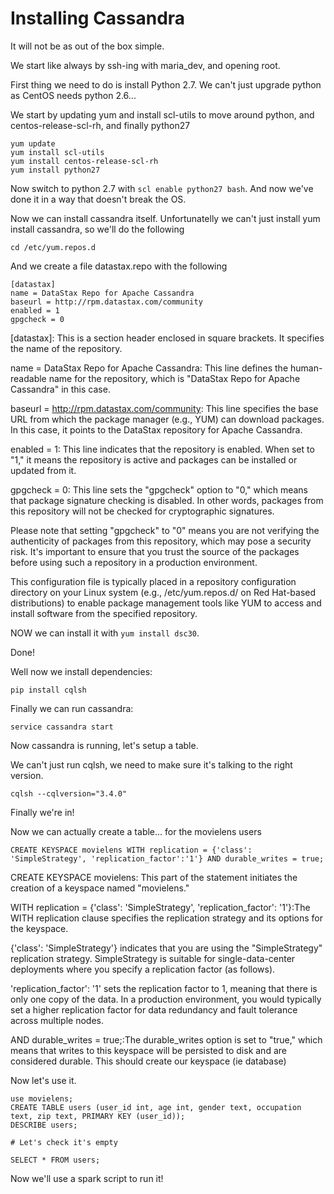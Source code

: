 
# Installing Cassandra

It will not be as out of the box simple. 

We start like always by ssh-ing with maria_dev, and opening root.

First thing we need to do is install Python 2.7. We can't just upgrade python as CentOS needs python 2.6...

We start by updating yum and install scl-utils to move around python, and centos-release-scl-rh, and finally python27

```
yum update
yum install scl-utils
yum install centos-release-scl-rh
yum install python27

```

Now switch to python 2.7 with ```scl enable python27 bash```. And now we've done it in a way that doesn't break the OS.

Now we can install cassandra itself. Unfortunatelly we can't just install yum install cassandra, so we'll do the following

```
cd /etc/yum.repos.d
```

And we create a file datastax.repo with the following

```
[datastax]
name = DataStax Repo for Apache Cassandra
baseurl = http://rpm.datastax.com/community
enabled = 1
gpgcheck = 0
```
[datastax]: This is a section header enclosed in square brackets. It specifies the name of the repository.

name = DataStax Repo for Apache Cassandra: This line defines the human-readable name for the repository, which is "DataStax Repo for Apache Cassandra" in this case.

baseurl = http://rpm.datastax.com/community: This line specifies the base URL from which the package manager (e.g., YUM) can download packages. In this case, it points to the DataStax repository for Apache Cassandra.

enabled = 1: This line indicates that the repository is enabled. When set to "1," it means the repository is active and packages can be installed or updated from it.

gpgcheck = 0: This line sets the "gpgcheck" option to "0," which means that package signature checking is disabled. In other words, packages from this repository will not be checked for cryptographic signatures.

Please note that setting "gpgcheck" to "0" means you are not verifying the authenticity of packages from this repository, which may pose a security risk. It's important to ensure that you trust the source of the packages before using such a repository in a production environment.

This configuration file is typically placed in a repository configuration directory on your Linux system (e.g., /etc/yum.repos.d/ on Red Hat-based distributions) to enable package management tools like YUM to access and install software from the specified repository.

NOW we can install it with ```yum install dsc30```.

Done!

Well now we install dependencies:

```
pip install cqlsh
```

Finally we can run cassandra:

```
service cassandra start
```


Now cassandra is running, let's setup a table.

We can't just run cqlsh, we need to make sure it's talking to the right version.

```
cqlsh --cqlversion="3.4.0"
```

Finally we're in!

Now we can actually create a table... for the movielens users

```
CREATE KEYSPACE movielens WITH replication = {'class': 'SimpleStrategy', 'replication_factor':'1'} AND durable_writes = true;
```
CREATE KEYSPACE movielens: This part of the statement initiates the creation of a keyspace named "movielens."

WITH replication = {'class': 'SimpleStrategy', 'replication_factor': '1'}:The WITH replication clause specifies the replication strategy and its options for the keyspace.

{'class': 'SimpleStrategy'} indicates that you are using the "SimpleStrategy" replication strategy. SimpleStrategy is suitable for single-data-center deployments where you specify a replication factor (as follows).

'replication_factor': '1' sets the replication factor to 1, meaning that there is only one copy of the data. In a production environment, you would typically set a higher replication factor for data redundancy and fault tolerance across multiple nodes.

AND durable_writes = true;:The durable_writes option is set to "true," which means that writes to this keyspace will be persisted to disk and are considered durable.
This should create our keyspace (ie database)

Now let's use it.

```
use movielens;
CREATE TABLE users (user_id int, age int, gender text, occupation text, zip text, PRIMARY KEY (user_id)); 
DESCRIBE users;

# Let's check it's empty

SELECT * FROM users;
```

Now we'll use a spark script to run it!




